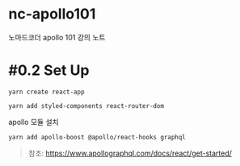 # nc-apollo101
노마드코더 apollo 101 강의 노트

# #0.2 Set Up
```
yarn create react-app
```

```
yarn add styled-components react-router-dom
```
apollo 모듈 설치
```
yarn add apollo-boost @apollo/react-hooks graphql
```

> 참조: https://www.apollographql.com/docs/react/get-started/


